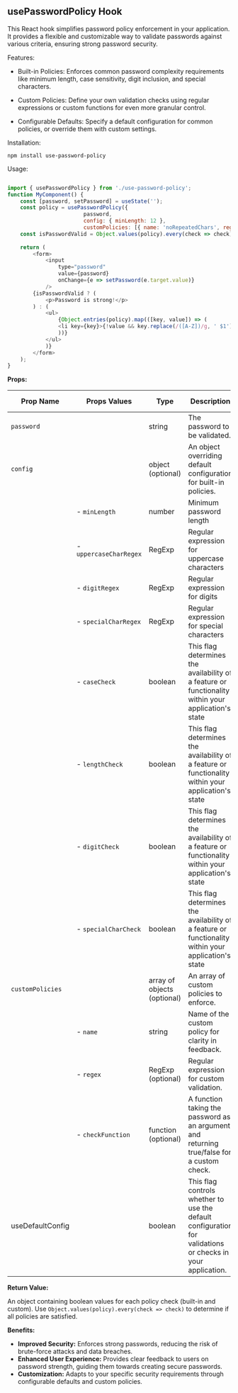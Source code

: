 ## usePasswordPolicy Hook

This React hook simplifies password policy enforcement in your application. It provides a flexible and customizable way to validate passwords against various criteria, ensuring strong password security.

Features:
- Built-in Policies: Enforces common password complexity requirements like minimum length, case sensitivity, digit inclusion, and special characters.

- Custom Policies: Define your own validation checks using regular expressions or custom functions for even more granular control.

- Configurable Defaults: Specify a default configuration for common policies, or override them with custom settings.

Installation:

```
npm install use-password-policy
```

Usage:

```javascript

import { usePasswordPolicy } from './use-password-policy';
function MyComponent() {
	const [password, setPassword] = useState('');
	const policy = usePasswordPolicy({
						password,
						config: { minLength: 12 },
						customPolicies: [{ name: 'noRepeatedChars', regex: /^(?!.*(.)\1)/ },],});
	const isPasswordValid = Object.values(policy).every(check => check);
	
	return (
		<form>
			<input
				type="password"
				value={password}
				onChange={e => setPassword(e.target.value)}
			/>
		{isPasswordValid ? (
			<p>Password is strong!</p>
		) : (
			<ul>
				{Object.entries(policy).map(([key, value]) => (
				<li key={key}>{!value && key.replace(/([A-Z])/g, ' $1')}</li>
				))}
			</ul>
			)}
		</form>
	);
}
```

**Props:**

| Prop Name        | Props Values           | Type                        | Description                                                                                                | Default Value              |
| ---------------- | ---------------------- | --------------------------- | ---------------------------------------------------------------------------------------------------------- | -------------------------- |
| `password`       |                        | string                      | The password to be validated.                                                                              | Required                   |
| `config`         |                        | object (optional)           | An object overriding default configuration for built-in policies.                                          |                            |
|                  | - `minLength`          | number                      | Minimum password length                                                                                    | 8                          |
|                  | - `uppercaseCharRegex` | RegExp                      | Regular expression for uppercase characters                                                                | /[A-Z]/                    |
|                  | - `digitRegex`         | RegExp                      | Regular expression for digits                                                                              | /\d/                       |
|                  | - `specialCharRegex`   | RegExp                      | Regular expression for special characters                                                                  | /[!@#$%^&*()_+-=[]{};':"\| |
|                  | - `caseCheck`          | boolean                     | This flag determines the availability of a feature or functionality within your application's state        | true                       |
|                  | - `lengthCheck`        | boolean                     | This flag determines the availability of a feature or functionality within your application's state        | true                       |
|                  | - `digitCheck`         | boolean                     | This flag determines the availability of a feature or functionality within your application's state        | true                       |
|                  | - `specialCharCheck`   | boolean                     | This flag determines the availability of a feature or functionality within your application's state        | true                       |
| `customPolicies` |                        | array of objects (optional) | An array of custom policies to enforce.                                                                    |                            |
|                  | - `name`               | string                      | Name of the custom policy for clarity in feedback.                                                         |                            |
|                  | - `regex`              | RegExp (optional)           | Regular expression for custom validation.                                                                  |                            |
|                  | - `checkFunction`      | function (optional)         | A function taking the password as an argument and returning true/false for a custom check.                 |                            |
| useDefaultConfig |                        | boolean                     | This flag controls whether to use the default configuration for validations or checks in your application. | true                       |

**Return Value:**

An object containing boolean values for each policy check (built-in and custom). Use `Object.values(policy).every(check => check)` to determine if all policies are satisfied.

**Benefits:**

- **Improved Security:** Enforces strong passwords, reducing the risk of brute-force attacks and data breaches.
- **Enhanced User Experience:** Provides clear feedback to users on password strength, guiding them towards creating secure passwords.
- **Customization:** Adapts to your specific security requirements through configurable defaults and custom policies.